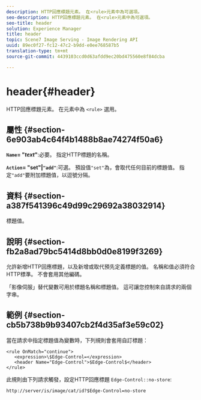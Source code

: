 ```yaml
---
description: HTTP回應標題元素。 在<rule>元素中為可選項。
seo-description: HTTP回應標題元素。 在<rule>元素中為可選項。
seo-title: header
solution: Experience Manager
title: header
topic: Scene7 Image Serving - Image Rendering API
uuid: 89ec0f27-fc12-47c2-b9dd-e0ee768587b5
translation-type: tm+mt
source-git-commit: 4439103ccd0d63afdd9ec20bd475560e8f84dcba

---
```



# header{#header}

HTTP回應標題元素。 在元素中為 `<rule>` 選用。

## 屬性 {#section-6e903ab4c64f4b1488b8ae74274f50a6}

**`Name`= &quot;*text*&quot;**:必要。 指定HTTP標題的名稱。

**`Action`= &quot;set&quot;|`"add"`**:可選。 預設值`"set"`為，會取代任何目前的標題值。 指定`"add"`要附加標題值，以逗號分隔。

## 資料 {#section-a387f541396c49d99c29692a38032914}

標題值。

## 說明 {#section-fb2a8ad79bc5414d8bb0d0e8199f3269}

允許新增HTTP回應標題，以及新增或取代預先定義標題的值。 名稱和值必須符合HTTP標準。 不會套用其他編碼。

「影像伺服」替代變數可用於標題名稱和標題值。 這可讓您控制來自請求的兩個字串。

## 範例 {#section-cb5b738b9b93407cb2f4d35af3e59c02}

當在請求中指定標題值為變數時，下列規則會套用自訂標題：

```
<rule OnMatch="continue">
   <expression>\$Edge-Control=</expression>
   <header Name="Edge-Control">$Edge-Control$</header>
</rule>
```

此規則由下列請求觸發，設定HTTP回應標題 `Edge-Control::no-store`:

`http://server/is/image/cat/id?$Edge-Control=no-store`
